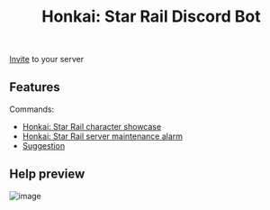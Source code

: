 <h1 align="center">Honkai: Star Rail Discord Bot</h1>

<div align="center">
  <img src="https://img.shields.io/badge/python-3670A0?style=for-the-badge&logo=python&logoColor=ffdd54)" alt="">
  <img src="https://img.shields.io/badge/interaction.py-%235865F2.svg?style=for-the-badge&logo=discord&logoColor=white" alt="">
  <img src="https://img.shields.io/badge/mihomo-%23121011.svg?style=for-the-badge&logo=github&logoColor=white" alt="">
</div>

[Invite](https://discordjs.guide/preparations/adding-your-bot-to-servers.html#bot-invite-links) to your server

## Features

Commands:

- [Honkai: Star Rail character showcase](#Help-preview)
- [Honkai: Star Rail server maintenance alarm](/maintenance_reminder)
- [Suggestion](#suggestion)


## Help preview
![image](https://github.com/wangz35/HSR_Discord_Bot/blob/main/help.gif)
